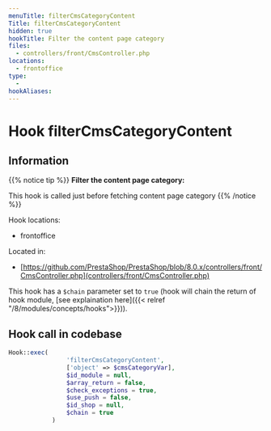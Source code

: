 ```yaml
---
menuTitle: filterCmsCategoryContent
Title: filterCmsCategoryContent
hidden: true
hookTitle: Filter the content page category
files:
  - controllers/front/CmsController.php
locations:
  - frontoffice
type:
  - 
hookAliases:
---
```


# Hook filterCmsCategoryContent

## Information

{{% notice tip %}}
**Filter the content page category:** 

This hook is called just before fetching content page category
{{% /notice %}}

Hook locations: 
  - frontoffice

Located in: 
  - [https://github.com/PrestaShop/PrestaShop/blob/8.0.x/controllers/front/CmsController.php](controllers/front/CmsController.php)

This hook has a `$chain` parameter set to `true` (hook will chain the return of hook module, [see explaination here]({{< relref "/8/modules/concepts/hooks">}})).

## Hook call in codebase

```php
Hook::exec(
                'filterCmsCategoryContent',
                ['object' => $cmsCategoryVar],
                $id_module = null,
                $array_return = false,
                $check_exceptions = true,
                $use_push = false,
                $id_shop = null,
                $chain = true
            )
```